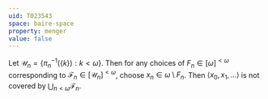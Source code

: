 ```yaml
---
uid: T023543
space: baire-space
property: menger
value: false
---
```

Let $\mathcal U_n=\{\pi_n^{-1}(\{k\}):k<\omega\}$. Then for any choices of $F_n\in[\omega]^{<\omega}$ corresponding to $\mathcal F_n\in[\mathcal U_n]^{<\omega}$, choose $x_n\in\omega\setminus F_n$. Then $\langle x_0,x_1,\dots\rangle$ is not covered by $\bigcup_{n<\omega}\mathcal F_n$.

